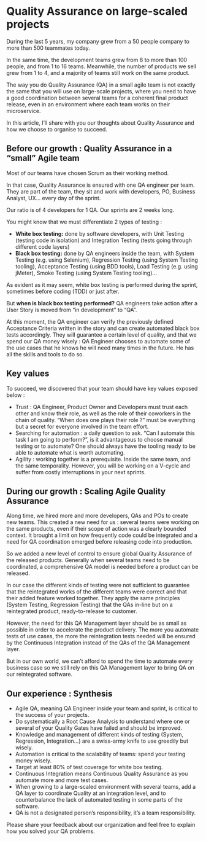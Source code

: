 # Quality Assurance on large-scaled projects

During the last 5 years, my company grew from a 50 people company to more than 500 teammates today.

In the same time, the development teams grew from 8 to more than 100 people, and from 1 to 16 teams. Meanwhile, the number of products we sell grew from 1 to 4, and a majority of teams still work on the same product.

The way you do Quality Assurance (QA) in a small agile team is not exactly the same that you will use on large-scale projects, where you need to have a good coordination between several teams for a coherent final product release, even in an environment where each team works on their microservice.

In this article, I’ll share with you our thoughts about Quality Assurance and how we choose to organise to succeed.

## Before our growth : Quality Assurance in a “small” Agile team

Most of our teams have chosen Scrum as their working method.

In that case, Quality Assurance is ensured with one QA engineer per team. They are part of the team, they sit and work with developers, PO, Business Analyst, UX… every day of the sprint.

Our ratio is of 4 developers for 1 QA. Our sprints are 2 weeks long.

You might know that we must differentiate 2 types of testing :

* **White box testing:** done by software developers, with Unit Testing (testing code in isolation) and Integration Testing (tests going through different code layers)
* **Black box testing:** done by QA engineers inside the team, with System Testing (e.g. using Selenium), Regression Testing (using System Testing tooling), Acceptance Testing (using BDD tools), Load Testing (e.g. using jMeter), Smoke Testing (using System Testing tooling)…

As evident as it may seem, white box testing is performed during the sprint, sometimes before coding (TDD) or just after.

But **when is black box testing performed?** QA engineers take action after a User Story is moved from “in development” to “QA”.

At this moment, the QA engineer can verify the previously defined Acceptance Criteria written in the story and can create automated black box tests accordingly. They will guarantee a certain level of quality, and that we spend our QA money wisely : QA Engineer chooses to automate some of the use cases that he knows he will need many times in the future. He has all the skills and tools to do so.

## Key values

To succeed, we discovered that your team should have key values exposed below :

* Trust : QA Engineer, Product Owner and Developers must trust each other and know their role, as well as the role of their coworkers in the chain of quality. “When does one plays their role ?” must be everything but a secret for everyone involved in the team effort.
* Searching for automation : a daily question to ask. “Can I automate this task I am going to perform?”, is it advantageous to choose manual testing or to automate? One should always have the tooling ready to be able to automate what is worth automating.
* Agility : working together is a prerequisite. Inside the same team, and the same temporality. However, you will be working on a V-cycle and suffer from costly interruptions in your next sprints.

## During our growth : Scaling Agile Quality Assurance

Along time, we hired more and more developers, QAs and POs to create new teams. This created a new need for us : several teams were working on the same products, even if their scope of action was a clearly bounded context. It brought a limit on how frequently code could be integrated and a need for QA coordination emerged before releasing code into production.

So we added a new level of control to ensure global Quality Assurance of the released products. Generally when several teams need to be coordinated, a comprehensive QA model is needed before a product can be released.

In our case the different kinds of testing were not sufficient to guarantee that the reintegrated works of the different teams were correct and that their added feature worked together. They apply the same principles (System Testing, Regression Testing) that the QAs in-line but on a reintegrated product, ready-to-release to customer.

However, the need for this QA Management layer should be as small as possible in order to accelerate the product delivery. The more you automate tests of use cases, the more the reintegration tests needed will be ensured by the Continuous Integration instead of the QAs of the QA Management layer.

But in our own world, we can’t afford to spend the time to automate every business case so we still rely on this QA Management layer to bring QA on our reintegrated software.

## Our experience : Synthesis

* Agile QA, meaning QA Engineer inside your team and sprint, is critical to the success of your projects.
* Do systematically a Root Cause Analysis to understand where one or several of your Quality Gates have failed and should be improved.
* Knowledge and management of different kinds of testing (System, Regression, Integration…) are a swiss-army knife to use greedily but wisely.
* Automation is critical to the scalability of teams: spend your testing money wisely.
* Target at least 80% of test coverage for white box testing.
* Continuous Integration means Continuous Quality Assurance as you automate more and more test cases.
* When growing to a large-scaled environment with several teams, add a QA layer to coordinate Quality at an integration level, and to counterbalance the lack of automated testing in some parts of the software.
* QA is not a designated person’s responsibility, it’s a team responsibility.

Please share your feedback about our organization and feel free to explain how you solved your QA problems.
